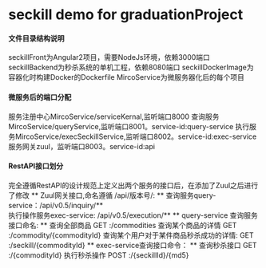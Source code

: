 # seckill demo for graduationProject
#### 文件目录结构说明
seckillFront为Angular2项目，需要NodeJs环境，依赖3000端口
seckillBackend为秒杀系统的单机工程，依赖8080端口
seckillDockerImage为容器化时构建Docker的Dockerfile
MircoService为微服务器化后的每个项目
#### 微服务后的端口分配
服务注册中心MircoService/serviceKernal,监听端口8000
查询服务MircoService/queryService,监听端口8001。service-id:query-service
执行服务MircoService/execSeckillService,监听端口8002。service-id:exec-service
服务网关zuul，监听端口8003。service-id:api
#### RestAPI接口划分
完全遵循RestAPI的设计规范上定义出两个服务的接口后，在添加了Zuul之后进行了修改
** Zuul网关接口,命名遵循 /api/版本号/: **
查询服务query-service：/api/v0.5/inquiry/**    
执行操作服务exec-service: /api/v0.5/execution/**
** query-service 查询服务接口命名: **
查询全部商品 GET  :/commodities
查询某个商品的详情 GET :/commodity/{commodityId}
查询某个用户对于某件商品秒杀成功的详情: GET :/seckill/{commodityId}
** exec-service查询接口命令： **
查询秒杀接口 GET :/{commodityId}
执行秒杀操作 POST :/{seckillId}/{md5}

